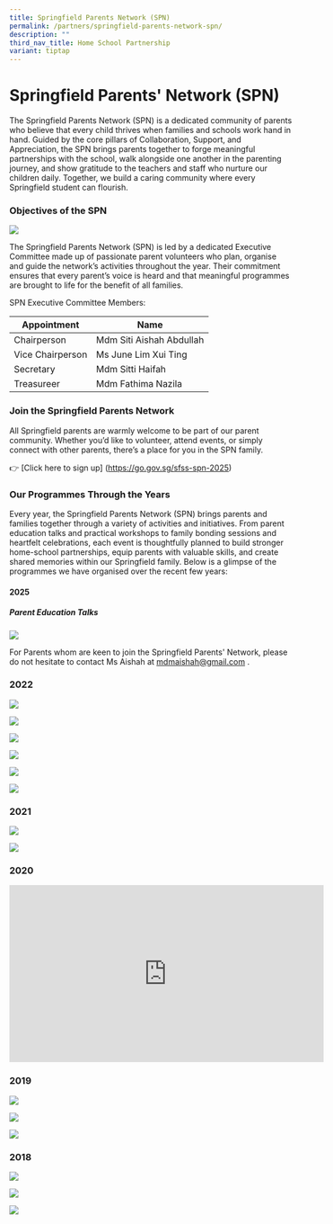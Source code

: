 ```yaml
---
title: Springfield Parents Network (SPN)
permalink: /partners/springfield-parents-network-spn/
description: ""
third_nav_title: Home School Partnership
variant: tiptap
---
```

# **Springfield Parents' Network (SPN)**
The Springfield Parents Network (SPN) is a dedicated community of parents who believe that every child thrives when families and schools work hand in hand. Guided by the core pillars of Collaboration, Support, and Appreciation, the SPN brings parents together to forge meaningful partnerships with the school, walk alongside one another in the parenting journey, and show gratitude to the teachers and staff who nurture our children daily. Together, we build a caring community where every Springfield student can flourish.

### Objectives of the SPN
![](/images/SPNN.png)

The Springfield Parents Network (SPN) is led by a dedicated Executive Committee made up of passionate parent volunteers who plan, organise and guide the network’s activities throughout the year. Their commitment ensures that every parent’s voice is heard and that meaningful programmes are brought to life for the benefit of all families.

SPN Executive Committee Members:




| Appointment | Name
| -------- | -------- 
| Chairperson      | Mdm Siti Aishah Abdullah
| Vice Chairperson  | Ms June Lim Xui Ting
| Secretary | Mdm Sitti Haifah 
| Treasureer     | Mdm Fathima Nazila     



### Join the Springfield Parents Network

All Springfield parents are warmly welcome to be part of our parent community. Whether you’d like to volunteer, attend events, or simply connect with other parents, there’s a place for you in the SPN family.

👉 [Click here to sign up]  (https://go.gov.sg/sfss-spn-2025)




### Our Programmes Through the Years

Every year, the Springfield Parents Network (SPN) brings parents and families together through a variety of activities and initiatives. From parent education talks and practical workshops to family bonding sessions and heartfelt celebrations, each event is thoughtfully planned to build stronger home-school partnerships, equip parents with valuable skills, and create shared memories within our Springfield family.
Below is a glimpse of the programmes we have organised over the recent few years:

#### 2025
##### Parent Education Talks

![](/images/Exco%20members.png)


For Parents whom are keen to join the Springfield Parents' Network, please do not hesitate to contact Ms Aishah at mdmaishah@gmail.com .



### 2022

![](/images/spnpic1.png)

![](/images/spnpic2.png)

![](/images/spnpic3.png)

![](/images/spnpic4.png)

![](/images/spnpic5.png)

![](/images/spnpic6.png)


### 2021

![](/images/spnpic7.png)

![](/images/spnpic8.png)

### 2020

<iframe width="560" height="315" src="https://www.youtube.com/embed/TwqPN7JJM3w" title="YouTube video player" frameborder="0" allow="accelerometer; autoplay; clipboard-write; encrypted-media; gyroscope; picture-in-picture" allowfullscreen=""></iframe>


### 2019

![](/images/spnpic9.png)

![](/images/spnpic10.png)

![](/images/spnpic11.png)


### 2018

![](/images/spnpic12.png)

![](/images/spnpic13.png)

![](/images/spnpic14.png)